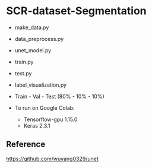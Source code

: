 # SCR-dataset-Segmentation
- make_data.py
- data_preprocess.py
- unet_model.py
- train.py
- test.py
- label_visualization.py

- Train - Val - Test (80% - 10% - 10%)

- To run on Google Colab:
    + Tensorflow-gpu 1.15.0
    + Keras 2.3.1 

## Reference
https://github.com/wuyang0329/unet
